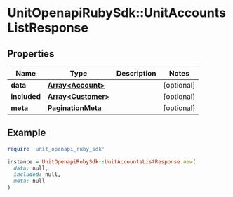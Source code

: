 # UnitOpenapiRubySdk::UnitAccountsListResponse

## Properties

| Name | Type | Description | Notes |
| ---- | ---- | ----------- | ----- |
| **data** | [**Array&lt;Account&gt;**](Account.md) |  | [optional] |
| **included** | [**Array&lt;Customer&gt;**](Customer.md) |  | [optional] |
| **meta** | [**PaginationMeta**](PaginationMeta.md) |  | [optional] |

## Example

```ruby
require 'unit_openapi_ruby_sdk'

instance = UnitOpenapiRubySdk::UnitAccountsListResponse.new(
  data: null,
  included: null,
  meta: null
)
```

